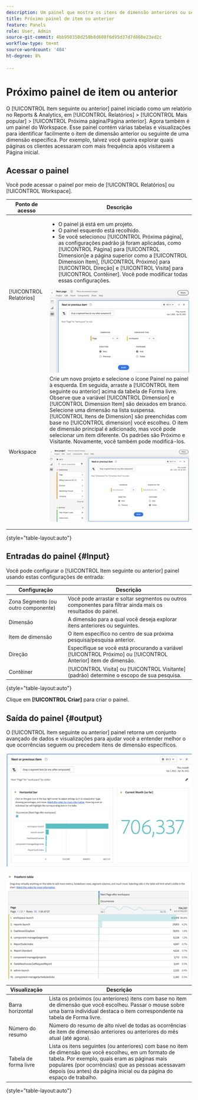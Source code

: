 ```yaml
---
description: Um painel que mostra os itens de dimensão anteriores ou seguintes de uma dimensão específica.
title: Próximo painel de item ou anterior
feature: Panels
role: User, Admin
source-git-commit: 4bb950350d258b8d608f6d95d37d7d860e23ed2c
workflow-type: tm+mt
source-wordcount: '484'
ht-degree: 8%

---
```



# Próximo painel de item ou anterior

O [!UICONTROL Item seguinte ou anterior] painel iniciado como um relatório no Reports &amp; Analytics, em [!UICONTROL Relatórios] > [!UICONTROL Mais popular] > [!UICONTROL Próxima página/Página anterior]. Agora também é um painel do Workspace. Esse painel contém várias tabelas e visualizações para identificar facilmente o item de dimensão anterior ou seguinte de uma dimensão específica. Por exemplo, talvez você queira explorar quais páginas os clientes acessaram com mais frequência após visitarem a Página inicial.

## Acessar o painel

Você pode acessar o painel por meio de [!UICONTROL Relatórios] ou [!UICONTROL Workspace].

| Ponto de acesso | Descrição |
| --- | --- |
| [!UICONTROL Relatórios] | <ul><li>O painel já está em um projeto.</li><li>O painel esquerdo está recolhido.</li><li>Se você selecionou [!UICONTROL Próxima página], as configurações padrão já foram aplicadas, como [!UICONTROL Página] para [!UICONTROL Dimension]e a página superior como a [!UICONTROL Dimension Item], [!UICONTROL Próximo] para [!UICONTROL Direção] e [!UICONTROL Visita] para [!UICONTROL Contêiner]. Você pode modificar todas essas configurações.</li></ul>![Painel Próximo/Anterior](assets/next-previous.png) |
| Workspace | Crie um novo projeto e selecione o ícone Painel no painel à esquerda. Em seguida, arraste a [!UICONTROL Item seguinte ou anterior] acima da tabela de Forma livre. Observe que a variável [!UICONTROL Dimension] e [!UICONTROL Dimension Item] são deixados em branco. Selecione uma dimensão na lista suspensa. [!UICONTROL Itens de Dimension] são preenchidas com base no [!UICONTROL dimension] você escolheu. O item de dimensão principal é adicionado, mas você pode selecionar um item diferente. Os padrões são Próximo e Visitante. Novamente, você também pode modificá-los.<p>![Painel Próximo/Anterior](assets/next-previous2.png) |

{style=&quot;table-layout:auto&quot;}

## Entradas do painel {#Input}

Você pode configurar o [!UICONTROL Item seguinte ou anterior] painel usando estas configurações de entrada:

| Configuração | Descrição |
| --- | --- |
| Zona Segmento (ou outro componente) | Você pode arrastar e soltar segmentos ou outros componentes para filtrar ainda mais os resultados do painel. |
| Dimensão | A dimensão para a qual você deseja explorar itens anteriores ou seguintes. |
| Item de dimensão | O item específico no centro de sua próxima pesquisa/pesquisa anterior. |
| Direção | Especifique se você está procurando a variável [!UICONTROL Próximo] ou [!UICONTROL Anterior] item de dimensão. |
| Contêiner | [!UICONTROL Visita] ou [!UICONTROL Visitante] (padrão) determine o escopo de sua pesquisa. |

{style=&quot;table-layout:auto&quot;}

Clique em **[!UICONTROL Criar]** para criar o painel.

## Saída do painel {#output}

O [!UICONTROL Item seguinte ou anterior] painel retorna um conjunto avançado de dados e visualizações para ajudar você a entender melhor o que ocorrências seguem ou precedem itens de dimensão específicos.

![Saída do painel Próximo/Anterior](assets/next-previous-output.png)

![Saída do painel Próximo/Anterior](assets/next-previous-output2.png)

| Visualização | Descrição |
| --- | --- |
| Barra horizontal | Lista os próximos (ou anteriores) itens com base no item de dimensão que você escolheu. Passar o mouse sobre uma barra individual destaca o item correspondente na tabela de Forma livre. |
| Número do resumo | Número do resumo de alto nível de todas as ocorrências de item de dimensão anteriores ou anteriores do mês atual (até agora). |
| Tabela de forma livre | Lista os itens seguintes (ou anteriores) com base no item de dimensão que você escolheu, em um formato de tabela. Por exemplo, quais eram as páginas mais populares (por ocorrências) que as pessoas acessavam depois (ou antes) da página inicial ou da página do espaço de trabalho. |

{style=&quot;table-layout:auto&quot;}
